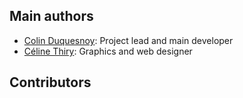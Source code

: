 Main authors
------------

- [Colin Duquesnoy](https://github.com/ColinDuquesnoy): Project lead and main developer
- [Céline Thiry](https://github.com/CelineThiry): Graphics and web designer

Contributors
------------
